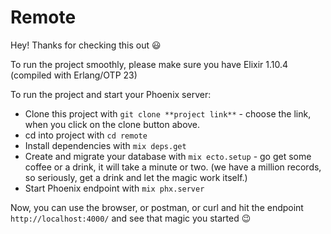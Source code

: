 # Remote

Hey! Thanks for checking this out 😃

To run the project smoothly, please make sure you have Elixir 1.10.4 (compiled with Erlang/OTP 23)

To run the project and start your Phoenix server:
  * Clone this project with `git clone **project link**` - choose the link, when you click on the clone button above.
  * cd into project with `cd remote`
  * Install dependencies with `mix deps.get`
  * Create and migrate your database with `mix ecto.setup` - go get some coffee or a drink, it will take a minute or two.
  (we have a million records, so seriously, get a drink and let the magic work itself.)
  * Start Phoenix endpoint with `mix phx.server`

Now, you can use the browser, or postman, or curl and hit the endpoint `http://localhost:4000/` and see that magic you started 😉


